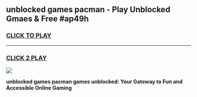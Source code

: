 
## unblocked games pacman - Play Unblocked Gmaes & Free #ap49h
<h3>
<a href="https://news.freeplayer.one?title=unblocked_games_pacman&ref=03M">CLICK TO PLAY</a></h3>
<hr>

<h3>
<a href="https://news.freeplayer.one?title=unblocked_games_pacman&ref=03M">CLICK 2 PLAY</a>
  
</h3>

<a href="https://news.freeplayer.one?title=unblocked_games_pacman&ref=03M"><img src="https://clearcache.store/games.png"></a>


**unblocked games pacman games unblocked: Your Gateway to Fun and Accessible Online Gaming**

